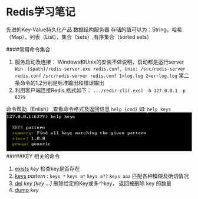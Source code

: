 Redis学习笔记
=====================================
先进的Key-Value持久化产品
数据结构服务器
存储的值可以为：String，哈希（Map），列表（List），集合（sets）,有序集合（sorted sets）

####常用命令集合
1. 服务启动及连接：
	Windows和Unix的安装不做说明，启动都是运行server
	`Win：{$path}/redis-server.exe redis.conf, Unix: /src/redis-server redis.conf`
	`/src/redis-server redis.conf 1>log.log 2>errlog.log`
	第二条命令的1,2分别是标准输出和错误输出
2. 利用客户端连接Redis,格式如下：
	`.../redir-cli(.exe) -h 127.0.0.1 -p 6379`

命令帮助（Enlish）,查看命令格式及返回信息
	`help {cmd}` 如: `help keys`
	![help-redis](./images/redis/redis-help.png "help")
#####KEY 相关的命令
1. [exists](#) *key*
	检查key是否存在
2. [keys](#) *pattern*   :	`keys *` `keys a*` `keys a??` `keys aaa` 匹配各种模糊及确切情况
3. [del](#) *key [key ...]*
	删除给定的Key或多个key， 返回被删除 key 的数量
4. [dump](#) *key*
